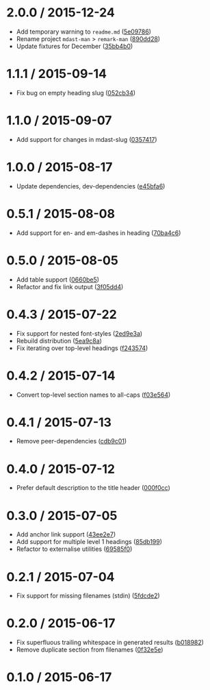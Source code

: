 <!--mdast setext-->

<!--lint disable no-multiple-toplevel-headings -->

2.0.0 / 2015-12-24
==================

*   Add temporary warning to `readme.md` ([5e09786](https://github.com/wooorm/remark-man/commit/5e09786))
*   Rename project `mdast-man` > `remark-man` ([890dd28](https://github.com/wooorm/remark-man/commit/890dd28))
*   Update fixtures for December ([35bb4b0](https://github.com/wooorm/remark-man/commit/35bb4b0))

1.1.1 / 2015-09-14
==================

*   Fix bug on empty heading slug ([052cb34](https://github.com/wooorm/remark-man/commit/052cb34))

1.1.0 / 2015-09-07
==================

*   Add support for changes in mdast-slug ([0357417](https://github.com/wooorm/remark-man/commit/0357417))

1.0.0 / 2015-08-17
==================

*   Update dependencies, dev-dependencies ([e45bfa6](https://github.com/wooorm/remark-man/commit/e45bfa6))

0.5.1 / 2015-08-08
==================

*   Add support for en- and em-dashes in heading ([70ba4c6](https://github.com/wooorm/remark-man/commit/70ba4c6))

0.5.0 / 2015-08-05
==================

*   Add table support ([0660be5](https://github.com/wooorm/remark-man/commit/0660be5))
*   Refactor and fix link output ([3f05dd4](https://github.com/wooorm/remark-man/commit/3f05dd4))

0.4.3 / 2015-07-22
==================

*   Fix support for nested font-styles ([2ed9e3a](https://github.com/wooorm/remark-man/commit/2ed9e3a))
*   Rebuild distribution ([5ea9c8a](https://github.com/wooorm/remark-man/commit/5ea9c8a))
*   Fix iterating over top-level headings ([f243574](https://github.com/wooorm/remark-man/commit/f243574))

0.4.2 / 2015-07-14
==================

*   Convert top-level section names to all-caps ([f03e564](https://github.com/wooorm/remark-man/commit/f03e564))

0.4.1 / 2015-07-13
==================

*   Remove peer-dependencies ([cdb9c01](https://github.com/wooorm/remark-man/commit/cdb9c01))

0.4.0 / 2015-07-12
==================

*   Prefer default description to the title header ([000f0cc](https://github.com/wooorm/remark-man/commit/000f0cc))

0.3.0 / 2015-07-05
==================

*   Add anchor link support ([43ee2e7](https://github.com/wooorm/remark-man/commit/43ee2e7))
*   Add support for multiple level 1 headings ([85db199](https://github.com/wooorm/remark-man/commit/85db199))
*   Refactor to externalise utilities ([69585f0](https://github.com/wooorm/remark-man/commit/69585f0))

0.2.1 / 2015-07-04
==================

*   Fix support for missing filenames (stdin) ([5fdcde2](https://github.com/wooorm/remark-man/commit/5fdcde2))

0.2.0 / 2015-06-17
==================

*   Fix superfluous trailing whitespace in generated results ([b018982](https://github.com/wooorm/remark-man/commit/b018982))
*   Remove duplicate section from filenames ([0f32e5e](https://github.com/wooorm/remark-man/commit/0f32e5e))

0.1.0 / 2015-06-17
==================
